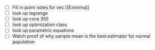 - [ ] Fill in point  notes for vec [[Extrema]]
- [ ] look up lagrange
- [ ] look up csce 355
- [ ] look up optimization class
- [ ] look up parametric equations
- [ ] Watch proof of why sample mean is the best estimator for normal population
